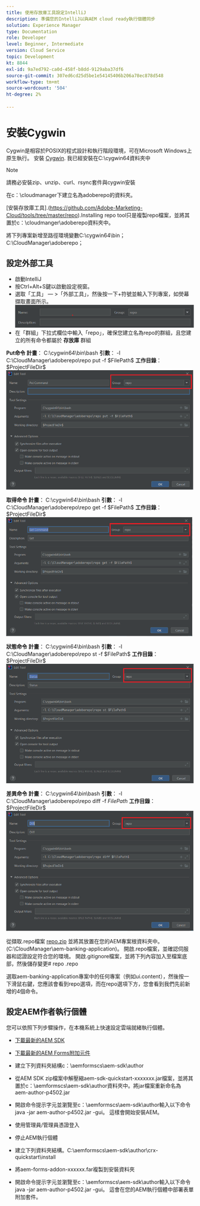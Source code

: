 ```yaml
---
title: 使用存放庫工具設定IntelliJ
description: 準備您的IntelliJ以與AEM cloud ready執行個體同步
solution: Experience Manager
type: Documentation
role: Developer
level: Beginner, Intermediate
version: Cloud Service
topic: Development
kt: 8844
exl-id: 9a7ed792-ca0d-458f-b8dd-9129aba37df6
source-git-commit: 307ed6cd25d5be1e54145406b206a78ec878d548
workflow-type: tm+mt
source-wordcount: '504'
ht-degree: 2%

---
```


# 安裝Cygwin


Cygwin是相容於POSIX的程式設計和執行階段環境，可在Microsoft Windows上原生執行。
安裝 [Cygwin](https://www.cygwin.com/). 我已經安裝在C:\cygwin64資料夾中
>[!NOTE]
> 請務必安裝zip、unzip、curl、rsync套件與cygwin安裝

在c：\cloudmanager下建立名為adoberepo的資料夾。

[安裝存放庫工具].(https://github.com/Adobe-Marketing-Cloud/tools/tree/master/repo).Installing repo tool只是複製repo檔案，並將其置於c：\cloudmanger\adoberepo資料夾中。

將下列專案新增至路徑環境變數C:\cygwin64\bin；C:\CloudManager\adoberepo；

## 設定外部工具

* 啟動IntelliJ
* 按Ctrl+Alt+S鍵以啟動設定視窗。
* 選取「工具」 — >「外部工具」，然後按一下+符號並輸入下列專案，如熒幕擷取畫面所示。
   ![rep](assets/repo.png)
* 在「群組」下拉式欄位中輸入「repo」，確保您建立名為repo的群組，且您建立的所有命令都屬於 **存放庫** 群組


**Put命令**
**計畫**： C:\cygwin64\bin\bash
**引數**： -l C:\CloudManager\adoberepo\repo put -f \$FilePath\$
**工作目錄**： \$ProjectFileDir\$
![put-command](assets/put-command.png)

**取得命令**
**計畫**： C:\cygwin64\bin\bash
**引數**： -l C:\CloudManager\adoberepo\repo get -f \$FilePath\$
**工作目錄**： \$ProjectFileDir\$
![get-command](assets/get-command.png)

**狀態命令**
**計畫**： C:\cygwin64\bin\bash
**引數**： -l C:\CloudManager\adoberepo\repo st -f \$FilePath\$
**工作目錄**： \$ProjectFileDir\$
![status-command](assets/status-command.png)

**差異命令**
**計畫**： C:\cygwin64\bin\bash
**引數**： -l C:\CloudManager\adoberepo\repo diff -f $FilePath$
**工作目錄**： \$ProjectFileDir\$
![diff-command](assets/diff-command.png)

從擷取.repo檔案 [repo.zip](assets/repo.zip) 並將其放置在您的AEM專案根資料夾中。 (C:\CloudManager\aem-banking-application)。 開啟.repo檔案，並確認伺服器和認證設定符合您的環境。
開啟.gitignore檔案，並將下列內容加入至檔案底部，然後儲存變更\# repo .repo

選取aem-banking-application專案中的任何專案（例如ui.content），然後按一下滑鼠右鍵，您應該會看到repo選項，而在repo選項下方，您會看到我們先前新增的4個命令。

## 設定AEM作者執行個體

您可以依照下列步驟操作，在本機系統上快速設定雲端就緒執行個體。
* [下載最新的AEM SDK](https://experience.adobe.com/#/downloads/content/software-distribution/en/aemcloud.html)

* [下載最新的AEM Forms附加元件](https://experience.adobe.com/#/downloads/content/software-distribution/en/aemcloud.html)

* 建立下列資料夾結構c：\aemformscs\aem-sdk\author

* 從AEM SDK zip檔案中解壓縮aem-sdk-quickstart-xxxxxxx.jar檔案，並將其置於c：\aemformscs\aem-sdk\author資料夾中。將jar檔案重新命名為aem-author-p4502.jar

* 開啟命令提示字元並瀏覽至c：\aemformscs\aem-sdk\author輸入以下命令java -jar aem-author-p4502.jar -gui。 這樣會開始安裝AEM。
* 使用管理員/管理員憑證登入
* 停止AEM執行個體
* 建立下列資料夾結構。C:\aemformscs\aem-sdk\author\crx-quickstart\install
* 將aem-forms-addon-xxxxxx.far複製到安裝資料夾
* 開啟命令提示字元並瀏覽至c：\aemformscs\aem-sdk\author輸入以下命令java -jar aem-author-p4502.jar -gui。 這會在您的AEM執行個體中部署表單附加套件。
